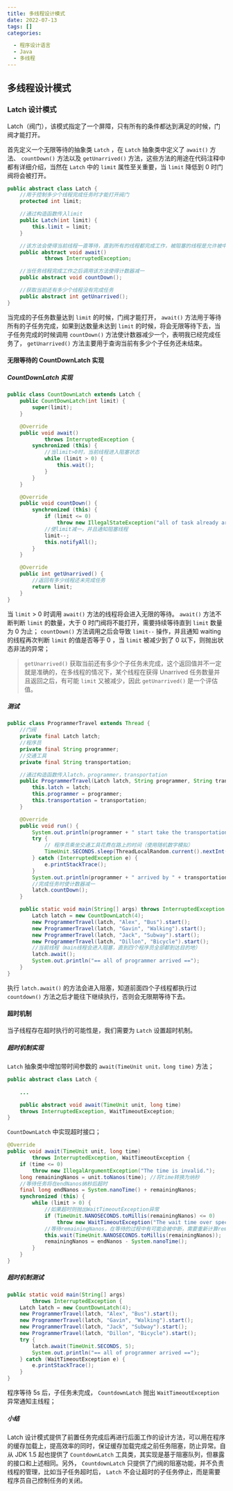 ```yaml
---
title: 多线程设计模式
date: 2022-07-13
tags: []
categories:

  - 程序设计语言
  - Java
  - 多线程
---
```


## 多线程设计模式

### Latch 设计模式

Latch（阀门），该模式指定了一个屏障，只有所有的条件都达到满足的时候，门阀才能打开。

首先定义一个无限等待的抽象类 `Latch` ，在 `Latch` 抽象类中定义了 `await()` 方法、 `countDown()` 方法以及 `getUnarrived()` 方法，这些方法的用途在代码注释中都有详细介绍，当然在 `Latch` 中的 `limit` 属性至关重要，当 `limit` 降低到 0 时门阀将会被打开。

```JAVA
public abstract class Latch {
    //用于控制多少个线程完成任务时才能打开阀门
    protected int limit;

    //通过构造函数传入limit
    public Latch(int limit) {
        this.limit = limit;
    }

    //该方法会使得当前线程一直等待，直到所有的线程都完成工作，被阻塞的线程是允许被中断的
    public abstract void await()
            throws InterruptedException;

    //当任务线程完成工作之后调用该方法使得计数器减一
    public abstract void countDown();

    //获取当前还有多少个线程没有完成任务
    public abstract int getUnarrived();
}
```

当完成的子任务数量达到 `limit` 的时候，门阀才能打开， `await()` 方法用于等待所有的子任务完成，如果到达数量未达到 `limit` 的时候，将会无限等待下去，当子任务完成的时候调用 `countDown()` 方法使计数器减少一个，表明我已经完成任务了， `getUnarrived()` 方法主要用于查询当前有多少个子任务还未结束。

#### 无限等待的 CountDownLatch 实现

##### CountDownLatch 实现

```JAVA
public class CountDownLatch extends Latch {
    public CountDownLatch(int limit) {
        super(limit);
    }

    @Override
    public void await()
            throws InterruptedException {
        synchronized (this) {
            //当limit>0时，当前线程进入阻塞状态
            while (limit > 0) {
                this.wait();
            }
        }
    }

    @Override
    public void countDown() {
        synchronized (this) {
            if (limit <= 0)
                throw new IllegalStateException("all of task already arrived");
            //使limit减一，并且通知阻塞线程
            limit--;
            this.notifyAll();
        }
    }

    @Override
    public int getUnarrived() {
        //返回有多少线程还未完成任务
        return limit;
    }
}
```

当 `limit` > 0 时调用 `await()` 方法的线程将会进入无限的等待。 `await()` 方法不断判断 `limit` 的数量，大于 0 时门阀将不能打开，需要持续等待直到 `limit` 数量为 0 为止； `countDown()` 方法调用之后会导致 `limit--` 操作，并且通知 waiting 的线程再次判断 `limit` 的值是否等于 0 ，当 `limit` 被减少到了 0 以下，则抛出状态非法的异常；

> `getUnarrived()` 获取当前还有多少个子任务未完成，这个返回值并不一定就是准确的，在多线程的情况下，某个线程在获得 Unarrived 任务数量并且返回之后，有可能 `limit` 又被减少，因此 `getUnarrived()` 是一个评估值。

##### 测试

```JAVA
public class ProgrammerTravel extends Thread {
    //门阀
    private final Latch latch;
    //程序员
    private final String programmer;
    //交通工具
    private final String transportation;

    //通过构造函数传入latch，programmer，transportation
    public ProgrammerTravel(Latch latch, String programmer, String transportation) {
        this.latch = latch;
        this.programmer = programmer;
        this.transportation = transportation;
    }

    @Override
    public void run() {
        System.out.println(programmer + " start take the transportation [" + transportation + "]");
        try {
            // 程序员乘坐交通工具花费在路上的时间（使用随机数字模拟）
            TimeUnit.SECONDS.sleep(ThreadLocalRandom.current().nextInt(10));
        } catch (InterruptedException e) {
            e.printStackTrace();
        }
        System.out.println(programmer + " arrived by " + transportation);
        //完成任务时使计数器减一
        latch.countDown();
    }

    public static void main(String[] args) throws InterruptedException {
        Latch latch = new CountDownLatch(4);
        new ProgrammerTravel(latch, "Alex", "Bus").start();
        new ProgrammerTravel(latch, "Gavin", "Walking").start();
        new ProgrammerTravel(latch, "Jack", "Subway").start();
        new ProgrammerTravel(latch, "Dillon", "Bicycle").start();
        //当前线程（main线程会进入阻塞，直到四个程序员全部都到达目的地）
        latch.await();
        System.out.println("== all of programmer arrived ==");
    }
}
```

执行 `latch.await()` 的方法会进入阻塞，知道前面四个子线程都执行过 `countdown()` 方法之后才能往下继续执行，否则会无限期等待下去。

#### 超时机制

当子线程存在超时执行的可能性是，我们需要为 `Latch` 设置超时机制。

##### 超时机制实现

`Latch` 抽象类中增加带时间参数的 `await(TimeUnit unit，long time)` 方法；

```JAVA
public abstract class Latch {
    
    ...

    public abstract void await(TimeUnit unit, long time)
    throws InterruptedException, WaitTimeoutException;
}
```

`CountDownLatch` 中实现超时接口；

```JAVA
@Override
public void await(TimeUnit unit, long time)
        throws InterruptedException, WaitTimeoutException {
    if (time <= 0)
        throw new IllegalArgumentException("The time is invalid.");
    long remainingNanos = unit.toNanos(time); //将time转换为纳秒
    //等待任务将在endNanos纳秒后超时
    final long endNanos = System.nanoTime() + remainingNanos;
    synchronized (this) {
        while (limit > 0) {
            //如果超时则抛出WaitTimeoutException异常
            if (TimeUnit.NANOSECONDS.toMillis(remainingNanos) <= 0)
                throw new WaitTimeoutException("The wait time over specify time.");
            //等待remainingNanos，在等待的过程中有可能会被中断，需要重新计算remainingNanos
            this.wait(TimeUnit.NANOSECONDS.toMillis(remainingNanos));
            remainingNanos = endNanos - System.nanoTime();
        }
    }
}
```

##### 超时机制测试

```JAVA
public static void main(String[] args)
        throws InterruptedException {
    Latch latch = new CountDownLatch(4);
    new ProgrammerTravel(latch, "Alex", "Bus").start();
    new ProgrammerTravel(latch, "Gavin", "Walking").start();
    new ProgrammerTravel(latch, "Jack", "Subway").start();
    new ProgrammerTravel(latch, "Dillon", "Bicycle").start();
    try {
        latch.await(TimeUnit.SECONDS, 5);
        System.out.println("== all of programmer arrived ==");
    } catch (WaitTimeoutException e) {
        e.printStackTrace();
    }
}
```

程序等待 5s 后，子任务未完成， `CountdownLatch` 抛出 `WaitTimeoutException` 异常通知主线程；

##### 小结

Latch 设计模式提供了前置任务完成后再进行后面工作的设计方法，可以用在程序的缓存加载上，提高效率的同时，保证缓存加载完成之前任务阻塞，防止异常。自从 JDK 1.5 起也提供了 `CountdownLatch` 工具类，其实现是基于阻塞队列，但暴露的接口和上述相同。另外， `CountdownLatch` 只提供了门阀的阻塞功能，并不负责线程的管理，比如当子任务超时后， `Latch` 不会让超时的子任务停止，而是需要程序员自己控制任务的关闭。
